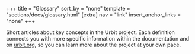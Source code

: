 +++
title = "Glossary"
sort_by = "none"
template = "sections/docs/glossary.html"
[extra]
nav = "link"
insert_anchor_links = "none"
+++

Short articles about key concepts in the Urbit project. Each definition connects you with more specific information within the documentation and on [urbit.org](https://urbit.org), so you can learn more about the project at your own pace.

